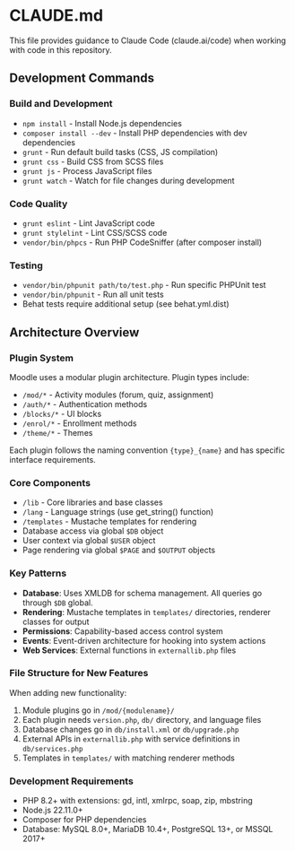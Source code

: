 # CLAUDE.md

This file provides guidance to Claude Code (claude.ai/code) when working with code in this repository.

## Development Commands

### Build and Development
- `npm install` - Install Node.js dependencies
- `composer install --dev` - Install PHP dependencies with dev dependencies
- `grunt` - Run default build tasks (CSS, JS compilation)
- `grunt css` - Build CSS from SCSS files
- `grunt js` - Process JavaScript files
- `grunt watch` - Watch for file changes during development

### Code Quality
- `grunt eslint` - Lint JavaScript code
- `grunt stylelint` - Lint CSS/SCSS code
- `vendor/bin/phpcs` - Run PHP CodeSniffer (after composer install)

### Testing
- `vendor/bin/phpunit path/to/test.php` - Run specific PHPUnit test
- `vendor/bin/phpunit` - Run all unit tests
- Behat tests require additional setup (see behat.yml.dist)

## Architecture Overview

### Plugin System
Moodle uses a modular plugin architecture. Plugin types include:
- `/mod/*` - Activity modules (forum, quiz, assignment)
- `/auth/*` - Authentication methods
- `/blocks/*` - UI blocks
- `/enrol/*` - Enrollment methods
- `/theme/*` - Themes

Each plugin follows the naming convention `{type}_{name}` and has specific interface requirements.

### Core Components
- `/lib` - Core libraries and base classes
- `/lang` - Language strings (use get_string() function)
- `/templates` - Mustache templates for rendering
- Database access via global `$DB` object
- User context via global `$USER` object
- Page rendering via global `$PAGE` and `$OUTPUT` objects

### Key Patterns
- **Database**: Uses XMLDB for schema management. All queries go through `$DB` global.
- **Rendering**: Mustache templates in `templates/` directories, renderer classes for output
- **Permissions**: Capability-based access control system
- **Events**: Event-driven architecture for hooking into system actions
- **Web Services**: External functions in `externallib.php` files

### File Structure for New Features
When adding new functionality:
1. Module plugins go in `/mod/{modulename}/`
2. Each plugin needs `version.php`, `db/` directory, and language files
3. Database changes go in `db/install.xml` or `db/upgrade.php`
4. External APIs in `externallib.php` with service definitions in `db/services.php`
5. Templates in `templates/` with matching renderer methods

### Development Requirements
- PHP 8.2+ with extensions: gd, intl, xmlrpc, soap, zip, mbstring
- Node.js 22.11.0+
- Composer for PHP dependencies
- Database: MySQL 8.0+, MariaDB 10.4+, PostgreSQL 13+, or MSSQL 2017+